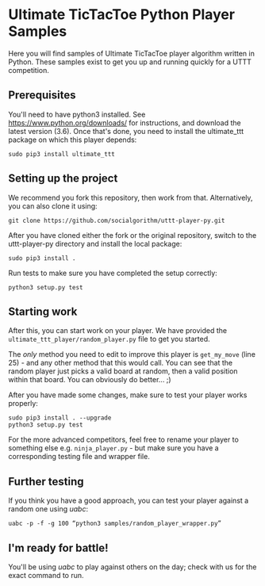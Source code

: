 # Ultimate TicTacToe Python Player Samples

Here you will find samples of Ultimate TicTacToe player algorithm written in Python.
These samples exist to get you up and running quickly for a UTTT competition.

## Prerequisites

You'll need to have python3 installed. See https://www.python.org/downloads/ for instructions, and download the latest version (3.6).
Once that's done, you need to install the ultimate_ttt package on which this player depends:

`sudo pip3 install ultimate_ttt`

## Setting up the project

We recommend you fork this repository, then work from that.
Alternatively, you can also clone it using: 

`git clone https://github.com/socialgorithm/uttt-player-py.git`

After you have cloned either the fork or the original repository, switch to the uttt-player-py directory and install the local package:

`sudo pip3 install .`

Run tests to make sure you have completed the setup correctly:

`python3 setup.py test`

## Starting work
After this, you can start work on your player. 
We have provided the `ultimate_ttt_player/random_player.py` file to get you started.

The _only_ method you need to edit to improve this player is `get_my_move` (line 25) - and any other method that this would call.
You can see that the random player just picks a valid board at random, then a valid position within that board. You can obviously do better... ;)

After you have made some changes, make sure to test your player works properly:

```
sudo pip3 install . --upgrade
python3 setup.py test
```

For the more advanced competitors, feel free to rename your player to something else e.g. `ninja_player.py`  - but make sure you have a corresponding testing file and wrapper file.

## Further testing

If you think you have a good approach, you can test your player against a random one using *uabc*:

`uabc -p -f -g 100 “python3 samples/random_player_wrapper.py”`

## I'm ready for battle!

You'll be using *uabc* to play against others on the day; check with us for the exact command to run.



